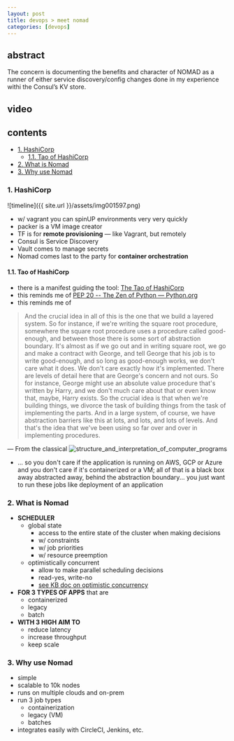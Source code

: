 ```yaml
---
layout: post
title: devops > meet nomad
categories: [devops]
---
```

## abstract
The concern is documenting the benefits and character of NOMAD as a runner of either service discovery/config changes done in my experience withi the Consul’s KV store.

## video
## contents
<!-- TOC -->

- [1. HashiCorp](#1-hashicorp)
    - [1.1. Tao of HashiCorp](#11-tao-of-hashicorp)
- [2. What is Nomad](#2-what-is-nomad)
- [3. Why use Nomad](#3-why-use-nomad)

<!-- /TOC -->

### 1. HashiCorp

![timeline]({{ site.url }}/assets/img001597.png)

* w/ vagrant you can spinUP environments very very quickly
* packer is a VM image creator
* TF is for **remote provisioning** — like Vagrant, but remotely
* Consul is Service Discovery
* Vault comes to manage secrets
* Nomad comes last to the party for **container orchestration**

#### 1.1. Tao of HashiCorp
* there is a manifest guiding the tool: [The Tao of HashiCorp](https://www.hashicorp.com/tao-of-hashicorp)
* this reminds me of [PEP 20 -- The Zen of Python — Python.org](https://www.python.org/dev/peps/pep-0020/)
* this reminds me of

>And the crucial idea in all of this is the one that we build a layered system. So for instance, if we're writing the square root procedure, somewhere the square root procedure uses a procedure called good-enough, and between those there is some sort of abstraction boundary. It's almost as if we go out and in writing square root, we go and make a contract with George, and tell George that his job is to write good-enough, and so long as good-enough works, we don't care what it does. We don't care exactly how it's implemented. There are levels of detail here that are George's concern and not ours. So for instance, George might use an absolute value procedure that's written by Harry, and we don't much care about that or even know that, maybe, Harry exists. So the crucial idea is that when we're building things, we divorce the task of building things from the task of implementing the parts. And in a large system, of course, we have abstraction barriers like this at lots, and lots, and lots of levels. And that's the idea that we've been using so far over and over in implementing procedures.

— From the classical ![structure_and_interpretation_of_computer_programs](https://youtu.be/DrFkf-T-6Co?t=132)

* ... so you don't care if the application is running on AWS, GCP or Azure and you don't care if it's containerized or a VM; all of that is a black box away abstracted away, behind the abstraction boundary... you just want to run these jobs like deployment of an application

### 2. What is Nomad
* **SCHEDULER**
    * global state
        * access to the entire state of the cluster when making decisions
        * w/ constraints
        * w/ job priorities
        * w/ resource preemption
    * optimistically concurrent
        * allow to make parallel scheduling decisions
        * read-yes, write-no
        * [see KB doc on optimistic concurrency](https://github.com/pkutaj/kb/blob/master/DATA/2020-01-29-DATA-optimistic-concurrency-control.md)
* **FOR 3 TYPES OF APPS** that are
    * containerized
    * legacy
    * batch
* **WITH 3 HIGH AIM TO**
    * reduce latency
    * increase throughput
    * keep scale

### 3. Why use Nomad
* simple
* scalable to 10k nodes
* runs on multiple clouds and on-prem
* run 3 job types
    * containerization
    * legacy (VM)
    * batches
* integrates easily with CircleCI, Jenkins, etc.
